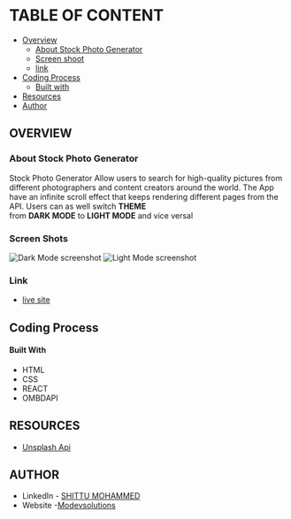 # TABLE OF CONTENT
- [Overview](https://github.com/modevsolutions/Stock-Photo-Generator/#overview)
  - [About Stock Photo Generator](https://github.com/modevsolutions/Stock-Photo-Generator/#about-stock-photo-generator)
  - [Screen shoot](https://github.com/modevsolutions/Stock-Photo-Generator/#screen-shots)
  - [link](https://github.com/modevsolutions/Stock-Photo-Generator/#link)
- [Coding Process](https://github.com/modevsolutions/Stock-Photo-Generator/#coding-process)
  - [Built with](https://github.com/modevsolutions/Stock-Photo-Generator/#built-with)
- [Resources](https://github.com/modevsolutions/Stock-Photo-Generator/#resources)
- [Author](https://github.com/modevsolutions/Stock-Photo-Generator/#author)
## OVERVIEW
### About Stock Photo Generator
Stock Photo Generator Allow users to search for high-quality pictures from different
photographers and content creators around the world. The App have an infinite scroll
effect that keeps rendering different pages from the API. Users can as well switch **THEME**  
from **DARK MODE** to **LIGHT MODE** and vice versal

### Screen Shots
![Dark Mode screenshot](https://github.com/modevsolutions/Stock-Photo-Generator/blob/main/src/images/Dark%20mode.png) ![Light Mode screenshot](https://github.com/modevsolutions/Stock-Photo-Generator/blob/main/src/images/light%20mode.png)
### Link
- [live site](https://photosgenerator.modevsolutions.com/)
## Coding Process
#### Built With
- HTML
- CSS 
- REACT
- OMBDAPI
## RESOURCES
- [Unsplash Api](https://unsplash.com/documentation)
## AUTHOR
- LinkedIn - [SHITTU MOHAMMED](https://www.linkedin.com/in/mohammed-shittu-b8ab4365/)
- Website -[Modevsolutions](https://www.modevsolutions.com)
